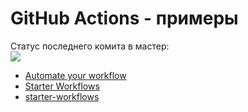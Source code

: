 # GitHub Actions - примеры

Статус последнего комита в мастер:<br>
<img src="https://github.com/viktortat/github-actions/workflows/GitHub_Actions_test/badge.svg?branch=master"><br>

- [Automate your workflow](https://github.com/features/actions)
- [Starter Workflows](https://github.com/actions/starter-workflows)
- [starter-workflows](https://github.com/actions/starter-workflows/tree/master/ci)
